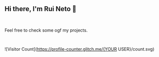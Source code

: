 ## Hi there, I'm Rui Neto 👋

<br>

Feel free to check some ogf my projects.

<br>

![Visitor Count](https://profile-counter.glitch.me/{YOUR USER}/count.svg)


<!--
**RuiNeto015/RuiNeto015** is a ✨ _special_ ✨ repository because its `README.md` (this file) appears on your GitHub profile.

Here are some ideas to get you started:

- 🔭 I’m currently working on ...
- 🌱 I’m currently learning ...
- 👯 I’m looking to collaborate on ...
- 🤔 I’m looking for help with ...
- 💬 Ask me about ...
- 📫 How to reach me: ...
- 😄 Pronouns: ...
- ⚡ Fun fact: ...
-->
